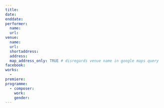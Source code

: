 ```yaml
---
title:
date:
enddate:
performer:
  name:
  url:
venue:
  name:
  url:
  shortaddress:
  address:
  map_address_only: TRUE # disregards venue name in google maps query
facebook:
works:
  -
premiere:
programme:
  - composer:
    work:
    gender:
---
```

